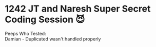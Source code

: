 # 1242 JT and Naresh Super Secret Coding Session 😈

Peeps Who Tested: <br>
Damian - Duplicated wasn't handled properly
